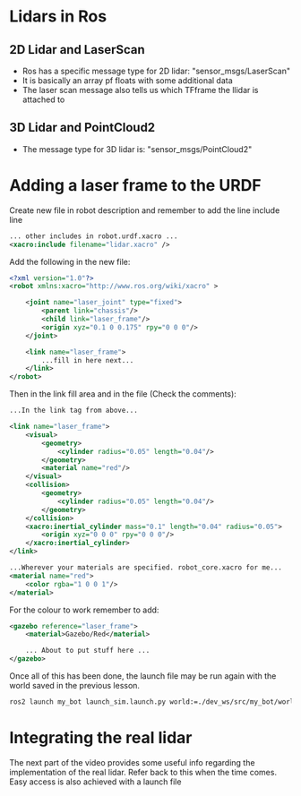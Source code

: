 # Lidars in Ros

## 2D Lidar and LaserScan
- Ros has a specific message type for 2D lidar: "sensor_msgs/LaserScan"
- It is basically an array pf floats with some additional data
- The laser scan message also tells us which TFframe the llidar is attached to
## 3D Lidar and PointCloud2
- The message type for 3D lidar is: "sensor_msgs/PointCloud2"

# Adding a laser frame to the URDF
Create new file in robot description and remember to add the line include line
```xml
... other includes in robot.urdf.xacro ...
<xacro:include filename="lidar.xacro" />
```
Add the following in the new file:
```xml
<?xml version="1.0"?>
<robot xmlns:xacro="http://www.ros.org/wiki/xacro" >

    <joint name="laser_joint" type="fixed">
        <parent link="chassis"/>
        <child link="laser_frame"/>
        <origin xyz="0.1 0 0.175" rpy="0 0 0"/>
    </joint>

    <link name="laser_frame">
        ...fill in here next...
    </link>
</robot>
```
Then in the link fill area and in the file (Check the comments):
```xml
...In the link tag from above...

<link name="laser_frame">
    <visual>
        <geometry>
            <cylinder radius="0.05" length="0.04"/>
        </geometry>
        <material name="red"/>
    </visual>
    <collision>
        <geometry>
            <cylinder radius="0.05" length="0.04"/>
        </geometry>
    </collision>
    <xacro:inertial_cylinder mass="0.1" length="0.04" radius="0.05">
        <origin xyz="0 0 0" rpy="0 0 0"/>
    </xacro:inertial_cylinder>
</link>

...Wherever your materials are specified. robot_core.xacro for me...
<material name="red">
    <color rgba="1 0 0 1"/>
</material>
```
For the colour to work remember to add:
```xml
<gazebo reference="laser_frame">
    <material>Gazebo/Red</material>

    ... About to put stuff here ...
</gazebo>
```

Once all of this has been done, the launch file may be run again with the world saved in the previous lesson. 
```bash
ros2 launch my_bot launch_sim.launch.py world:=./dev_ws/src/my_bot/worlds/obstacles.world
```

# Integrating the real lidar
The next part of the video provides some useful info regarding the implementation of the real lidar. Refer back to this when the time comes. Easy access is also achieved with a launch file